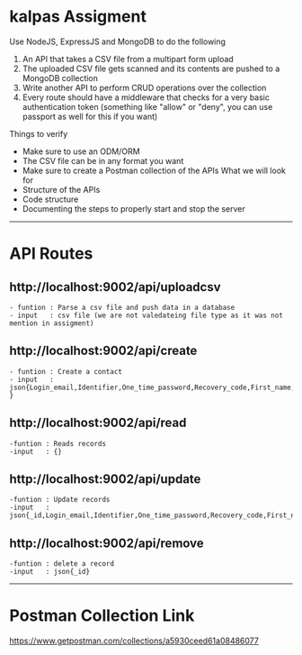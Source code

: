 # kalpas Assigment

Use NodeJS, ExpressJS and MongoDB to do the following

1. An API that takes a CSV file from a multipart form upload
2. The uploaded CSV file gets scanned and its contents are pushed to a MongoDB collection
3. Write another API to perform CRUD operations over the collection
4. Every route should have a middleware that checks for a very basic authentication token (something like "allow" or "deny", you can use passport as well for this if you want)

Things to verify

- Make sure to use an ODM/ORM
- The CSV file can be in any format you want
- Make sure to create a Postman collection of the APIs What we will look for
- Structure of the APIs
- Code structure
- Documenting the steps to properly start and stop the server

---

# API Routes

## http://localhost:9002/api/uploadcsv

    - funtion : Parse a csv file and push data in a database
    - input   : csv file (we are not valedateing file type as it was not mention in assigment)

## http://localhost:9002/api/create

    - funtion : Create a contact
    - input   : json{Login_email,Identifier,One_time_password,Recovery_code,First_name,Last_name,Department,Location }

## http://localhost:9002/api/read

    -funtion : Reads records
    -input	 : {}

## http://localhost:9002/api/update

    -funtion : Update records
    -input   : json{_id,Login_email,Identifier,One_time_password,Recovery_code,First_name,Last_name,Department,Location}

## http://localhost:9002/api/remove

    -funtion : delete a record
    -input   : json{_id}

---

# Postman Collection Link

https://www.getpostman.com/collections/a5930ceed61a08486077
